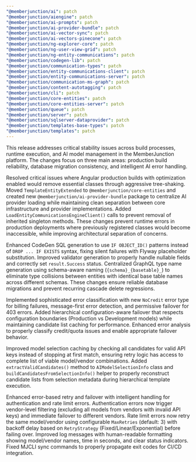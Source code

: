 ```yaml
---
"@memberjunction/ai": patch
"@memberjunction/aiengine": patch
"@memberjunction/ai-prompts": patch
"@memberjunction/ai-provider-bundle": patch
"@memberjunction/ai-vector-sync": patch
"@memberjunction/ai-vectors-pinecone": patch
"@memberjunction/ng-explorer-core": patch
"@memberjunction/ng-user-view-grid": patch
"@memberjunction/ng-entity-communications": patch
"@memberjunction/codegen-lib": patch
"@memberjunction/communication-types": patch
"@memberjunction/entity-communications-client": patch
"@memberjunction/entity-communications-server": patch
"@memberjunction/communication-ms-graph": patch
"@memberjunction/content-autotagging": patch
"@memberjunction/cli": patch
"@memberjunction/core-entities": patch
"@memberjunction/core-entities-server": patch
"@memberjunction/queue": patch
"@memberjunction/server": patch
"@memberjunction/sqlserver-dataprovider": patch
"@memberjunction/templates-base-types": patch
"@memberjunction/templates": patch
---
```


This release addresses critical stability issues across build processes, runtime execution, and AI model management in the MemberJunction platform. The changes focus on three main areas: production build reliability, database migration consistency, and intelligent AI error handling.

Resolved critical issues where Angular production builds with optimization enabled would remove essential classes through aggressive tree-shaking. Moved `TemplateEntityExtended` to `@memberjunction/core-entities` and created new `@memberjunction/ai-provider-bundle` package to centralize AI provider loading while maintaining clean separation between core infrastructure and provider implementations. Added `LoadEntityCommunicationsEngineClient()` calls to prevent removal of inherited singleton methods. These changes prevent runtime errors in production deployments where previously registered classes would become inaccessible, while improving architectural separation of concerns.

Enhanced CodeGen SQL generation to use `IF OBJECT_ID()` patterns instead of `DROP ... IF EXISTS` syntax, fixing silent failures with Flyway placeholder substitution. Improved validator generation to properly handle nullable fields and correctly set `result.Success` status. Centralized GraphQL type name generation using schema-aware naming (`{schema}_{basetable}_`) to eliminate type collisions between entities with identical base table names across different schemas. These changes ensure reliable database migrations and prevent recurring cascade delete regressions.

Implemented sophisticated error classification with new `NoCredit` error type for billing failures, message-first error detection, and permissive failover for 403 errors. Added hierarchical configuration-aware failover that respects configuration boundaries (Production vs Development models) while maintaining candidate list caching for performance. Enhanced error analysis to properly classify credit/quota issues and enable appropriate failover behavior.

Improved model selection caching by checking all candidates for valid API keys instead of stopping at first match, ensuring retry logic has access to complete list of viable model/vendor combinations. Added `extractValidCandidates()` method to `AIModelSelectionInfo` class and `buildCandidatesFromSelectionInfo()` helper to properly reconstruct candidate lists from selection metadata during hierarchical template execution.

Enhanced error-based retry and failover with intelligent handling for authentication and rate limit errors. Authentication errors now trigger vendor-level filtering (excluding all models from vendors with invalid API keys) and immediate failover to different vendors. Rate limit errors now retry the same model/vendor using configurable `MaxRetries` (default: 3) with backoff delay based on `RetryStrategy` (Fixed/Linear/Exponential) before failing over. Improved log messages with human-readable formatting showing model/vendor names, time in seconds, and clear status indicators. Fixed MJCLI sync commands to properly propagate exit codes for CI/CD integration.
